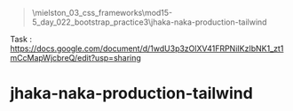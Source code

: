 > \mielston_03_css_frameworks\mod15-5_day_022_bootstrap_practice3\jhaka-naka-production-tailwind

Task : https://docs.google.com/document/d/1wdU3p3zOlXV41FRPNiIKzIbNK1_zt1mCcMapWjcbreQ/edit?usp=sharing

# jhaka-naka-production-tailwind
